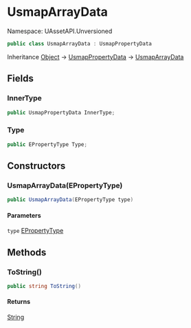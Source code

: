 # UsmapArrayData

Namespace: UAssetAPI.Unversioned

```csharp
public class UsmapArrayData : UsmapPropertyData
```

Inheritance [Object](https://docs.microsoft.com/en-us/dotnet/api/system.object) → [UsmapPropertyData](./uassetapi.unversioned.usmappropertydata.md) → [UsmapArrayData](./uassetapi.unversioned.usmaparraydata.md)

## Fields

### **InnerType**

```csharp
public UsmapPropertyData InnerType;
```

### **Type**

```csharp
public EPropertyType Type;
```

## Constructors

### **UsmapArrayData(EPropertyType)**

```csharp
public UsmapArrayData(EPropertyType type)
```

#### Parameters

`type` [EPropertyType](./uassetapi.unversioned.epropertytype.md)<br>

## Methods

### **ToString()**

```csharp
public string ToString()
```

#### Returns

[String](https://docs.microsoft.com/en-us/dotnet/api/system.string)<br>
